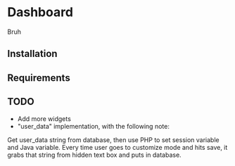 # Dashboard
Bruh

## Installation


## Requirements


## TODO
- Add more widgets
- "user_data" implementation, with the following note:

Get user_data string from database, then use PHP to set session variable and Java variable.
Every time user goes to customize mode and hits save, it grabs that string from hidden text box and puts in database. 